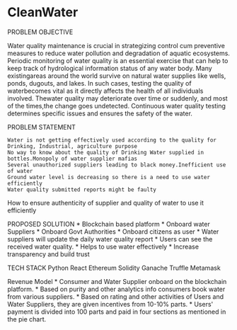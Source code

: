 # CleanWater

PROBLEM OBJECTIVE

Water quality maintenance is crucial in strategizing control cum preventive measures to reduce water pollution and degradation of aquatic ecosystems. Periodic monitoring of water quality is an essential exercise that can help to keep track of hydrological information status of any water body. Many existingareas around the world survive on natural water supplies like wells, ponds, dugouts, and lakes. In such cases, testing the quality of waterbecomes vital as it directly affects the health of all individuals involved. Thewater quality may deteriorate over time or suddenly, and most of the times,the change goes undetected. Continuous water quality testing determines specific issues and ensures the safety of the water.

PROBLEM STATEMENT

    Water is not getting effectively used according to the quality for Drinking, Industrial, agriculture purpose
    No way to know about the quality of Drinking Water supplied in bottles.Monopoly of water supplier mafias
    Several unauthorized suppliers leading to black money.Inefficient use of water
    Ground water level is decreasing so there is a need to use water efficiently
    Water quality submitted reports might be faulty

How to ensure authenticity of supplier and quality of water to use it efficiently

PROPOSED SOLUTION * Blockchain based platform * Onboard water Suppliers * Onboard Govt Authorities * Onboard citizens as user * Water suppliers will update the daily water quality report * Users can see the received water quality. * Helps to use water effectively * Increase transparency and build trust

TECH STACK Python React Ethereum Solidity Ganache Truffle Metamask

Revenue Model * Consumer and Water Supplier onboard on the blockchain platform. * Based on purity and other analytics info consumers book water from various suppliers. * Based on rating and other activities of Users and Water Suppliers, they are given incentives from 10-10% parts. * Users' payment is divided into 100 parts and paid in four sections as mentioned in the pie chart.
